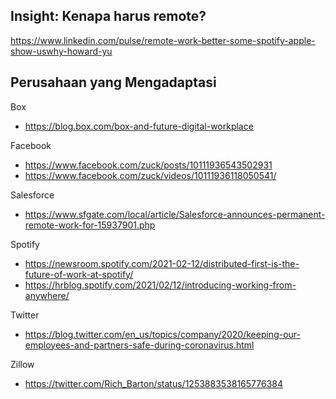 ## Insight: Kenapa harus remote?

https://www.linkedin.com/pulse/remote-work-better-some-spotify-apple-show-uswhy-howard-yu

## Perusahaan yang Mengadaptasi

Box
- https://blog.box.com/box-and-future-digital-workplace

Facebook
- https://www.facebook.com/zuck/posts/10111936543502931
- https://www.facebook.com/zuck/videos/10111936118050541/

Salesforce
- https://www.sfgate.com/local/article/Salesforce-announces-permanent-remote-work-for-15937901.php 

Spotify
- https://newsroom.spotify.com/2021-02-12/distributed-first-is-the-future-of-work-at-spotify/
- https://hrblog.spotify.com/2021/02/12/introducing-working-from-anywhere/ 

Twitter
- https://blog.twitter.com/en_us/topics/company/2020/keeping-our-employees-and-partners-safe-during-coronavirus.html 

Zillow
- https://twitter.com/Rich_Barton/status/1253883538165776384
